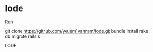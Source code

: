 lode
====
Run

  git clone https://github.com/yeuem1vannam/lode.git
  bundle install
  rake db:migrate
  rails s


LODE

